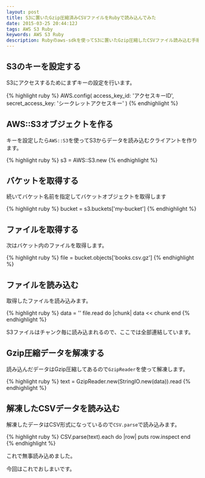 ```yaml
---
layout: post
title: S3に置いたGzip圧縮済みCSVファイルをRubyで読み込んでみた
date: 2015-03-25 20:44:12J
tags: AWS S3 Ruby
keywords: AWS S3 Ruby
description: Rubyのaws-sdkを使ってS3に置いたGzip圧縮したCSVファイル読み込む手順をご紹介します。
---
```


## S3のキーを設定する

S3にアクセスするためにまずキーの設定を行います。

{% highlight ruby %}
AWS.config(
  access_key_id: 'アクセスキーID',
  secret_access_key: 'シークレットアクセスキー'
)
{% endhighlight %}

## AWS::S3オブジェクトを作る

キーを設定したら`AWS::S3`を使ってS3からデータを読み込むクライアントを作ります。

{% highlight ruby %}
s3 = AWS::S3.new
{% endhighlight %}

## バケットを取得する

続いてバケット名前を指定してバケットオブジェクトを取得します

{% highlight ruby %}
bucket = s3.buckets['my-bucket']
{% endhighlight %}

## ファイルを取得する

次はバケット内のファイルを取得します。

{% highlight ruby %}
file = bucket.objects['books.csv.gz']
{% endhighlight %}

## ファイルを読み込む

取得したファイルを読み込みます。

{% highlight ruby %}
data = ''
file.read do |chunk|
  data << chunk
end
{% endhighlight %}

S3ファイルはチャンク毎に読み込まれるので、ここでは全部連結しています。

## Gzip圧縮データを解凍する

読み込んだデータはGzip圧縮してあるので`GzipReader`を使って解凍します。

{% highlight ruby %}
text = GzipReader.new(StringIO.new(data)).read
{% endhighlight %}

## 解凍したCSVデータを読み込む

解凍したデータはCSV形式になっているので`CSV.parse`で読み込みます。

{% highlight ruby %}
CSV.parse(text).each do |row|
  puts row.inspect
end
{% endhighlight %}

これで無事読み込めました。

今回はこれでおしまいです。
